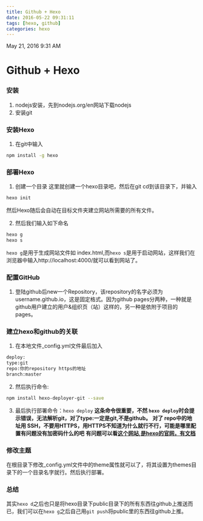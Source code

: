 ```yaml
---
title: Github + Hexo
date: 2016-05-22 09:31:11
tags: [hexo, github]
categories: hexo
---
```


May 21, 2016 9:31 AM
# Github + Hexo
### 安装

1. nodejs安装，先到nodejs.org/en网站下载nodejs
2. 安装git

### 安装Hexo

1. 在git中输入
``` bash
npm install -g hexo
```

### 部署Hexo
1. 创建一个目录 这里就创建一个hexo目录吧，然后在git cd到该目录下，并输入
```bash
hexo init
```
然后Hexo随后会自动在目标文件夹建立网站所需要的所有文件。

2. 然后我们输入如下命名
```bash
hexo g
hexo s
```
`hexo g`是用于生成网站文件如 index.html,而`hexo s`是用于启动网站，这样我们在浏览器中输入http://localhost:4000/就可以看到网站了。

### 配置GitHub
1. 登陆github后new一个Repository，该repository的名字必须为username.github.io，这是固定格式。因为github pages分两种，一种就是github用户建立的用户&组织页（站）这样的，另一种是依附于项目的pages。

### 建立hexo和github的关联
1. 在本地文件_config.yml文件最后加入
```bash
deploy:
type:git
repo:你的repository https的地址
branch:master
```

2. 然后执行命令:
```bash
npm install hexo-deployer-git --save
```

3. 最后执行部署命令：`hexo deploy`
   **这条命令很重要，不然 `hexo deploy`时会提示错误，无法解析git，对了type:一定是git,不是github。**
   **对了 repo中的地址用 SSH，不要用HTTPS，用HTTPS不知道为什么就行不行，可能是哪里配置有问题没有加密码什么的吧**
   **有问题可以看[这个网站,是hexo的官网，有文档](https://hexo.io/docs/)**

### 修改主题
  在根目录下修改_config.yml文件中的theme属性就可以了，将其设置为themes目录下的一个目录名字就行。然后执行部署。

### 总结
  其实`hexo d`之后也只是将hexo目录下public目录下的所有东西往github上推送而已，我们可以在`hexo g`之后自己用`git push`将public里的东西往github上推。
